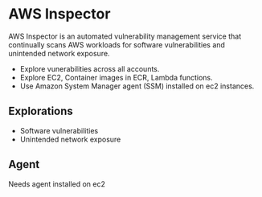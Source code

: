 # AWS Inspector

AWS Inspector is an automated vulnerability management service that continually scans AWS workloads for software vulnerabilities and unintended network exposure.

* Explore vunerabilities across all accounts.
* Explore EC2, Container images in ECR, Lambda functions.
* Use Amazon System Manager agent (SSM) installed on ec2 instances.

## Explorations

* Software vulnerabilities
* Unintended network exposure


## Agent

Needs agent installed on ec2
